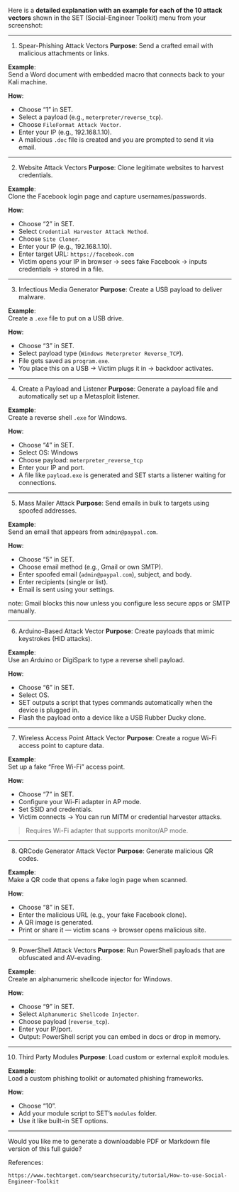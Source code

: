 Here is a **detailed explanation with an example for each of the 10 attack vectors** shown in the SET (Social-Engineer Toolkit) menu from your screenshot:

---

 1) Spear-Phishing Attack Vectors
**Purpose**: Send a crafted email with malicious attachments or links.

**Example**:  
Send a Word document with embedded macro that connects back to your Kali machine.

**How**:
- Choose “1” in SET.
- Select a payload (e.g., `meterpreter/reverse_tcp`).
- Choose `FileFormat Attack Vector`.
- Enter your IP (e.g., 192.168.1.10).
- A malicious `.doc` file is created and you are prompted to send it via email.

---

2) Website Attack Vectors
**Purpose**: Clone legitimate websites to harvest credentials.

**Example**:  
Clone the Facebook login page and capture usernames/passwords.

**How**:
- Choose “2” in SET.
- Select `Credential Harvester Attack Method`.
- Choose `Site Cloner`.
- Enter your IP (e.g., 192.168.1.10).
- Enter target URL: `https://facebook.com`
- Victim opens your IP in browser → sees fake Facebook → inputs credentials → stored in a file.

---

3) Infectious Media Generator
**Purpose**: Create a USB payload to deliver malware.

**Example**:  
Create a `.exe` file to put on a USB drive.

**How**:
- Choose “3” in SET.
- Select payload type (`Windows Meterpreter Reverse_TCP`).
- File gets saved as `program.exe`.
- You place this on a USB → Victim plugs it in → backdoor activates.

---

4) Create a Payload and Listener
**Purpose**: Generate a payload file and automatically set up a Metasploit listener.

**Example**:  
Create a reverse shell `.exe` for Windows.

**How**:
- Choose “4” in SET.
- Select OS: Windows
- Choose payload: `meterpreter_reverse_tcp`
- Enter your IP and port.
- A file like `payload.exe` is generated and SET starts a listener waiting for connections.

---

5) Mass Mailer Attack
**Purpose**: Send emails in bulk to targets using spoofed addresses.

**Example**:  
Send an email that appears from `admin@paypal.com`.

**How**:
- Choose “5” in SET.
- Choose email method (e.g., Gmail or own SMTP).
- Enter spoofed email (`admin@paypal.com`), subject, and body.
- Enter recipients (single or list).
- Email is sent using your settings.

note: Gmail blocks this now unless you configure less secure apps or SMTP manually.

---

 6) Arduino-Based Attack Vector
**Purpose**: Create payloads that mimic keystrokes (HID attacks).

**Example**:  
Use an Arduino or DigiSpark to type a reverse shell payload.

**How**:
- Choose “6” in SET.
- Select OS.
- SET outputs a script that types commands automatically when the device is plugged in.
- Flash the payload onto a device like a USB Rubber Ducky clone.

---

7) Wireless Access Point Attack Vector
**Purpose**: Create a rogue Wi-Fi access point to capture data.

**Example**:  
Set up a fake “Free Wi-Fi” access point.

**How**:
- Choose “7” in SET.
- Configure your Wi-Fi adapter in AP mode.
- Set SSID and credentials.
- Victim connects → You can run MITM or credential harvester attacks.

> Requires Wi-Fi adapter that supports monitor/AP mode.

---

8) QRCode Generator Attack Vector
**Purpose**: Generate malicious QR codes.

**Example**:  
Make a QR code that opens a fake login page when scanned.

**How**:
- Choose “8” in SET.
- Enter the malicious URL (e.g., your fake Facebook clone).
- A QR image is generated.
- Print or share it — victim scans → browser opens malicious site.

---

9) PowerShell Attack Vectors
**Purpose**: Run PowerShell payloads that are obfuscated and AV-evading.

**Example**:  
Create an alphanumeric shellcode injector for Windows.

**How**:
- Choose “9” in SET.
- Select `Alphanumeric Shellcode Injector`.
- Choose payload (`reverse_tcp`).
- Enter your IP/port.
- Output: PowerShell script you can embed in docs or drop in memory.

---

10) Third Party Modules
**Purpose**: Load custom or external exploit modules.

**Example**:  
Load a custom phishing toolkit or automated phishing frameworks.

**How**:
- Choose “10”.
- Add your module script to SET’s `modules` folder.
- Use it like built-in SET options.

---

Would you like me to generate a downloadable PDF or Markdown file version of this full guide?

References:
```
https://www.techtarget.com/searchsecurity/tutorial/How-to-use-Social-Engineer-Toolkit

```
